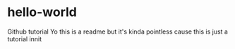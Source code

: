 # hello-world
Github tutorial 
Yo this is a readme but it's kinda pointless
cause this is just a tutorial innit 
